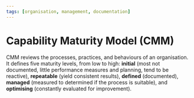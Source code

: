 ```yaml
---
tags: [organisation, management, documentation]
---
```


# Capability Maturity Model (CMM)

CMM reviews the processes, practices, and behaviours of an organisation. It
defines five maturity levels, from low to high: **initial** (most not
documented, little performance measures and planning, tend to be reactive),
**repeatable** (yield consistent results), **defined** (documented), **managed**
(measured to determined if the process is suitable), and **optimising**
(constantly evaluated for improvement).
